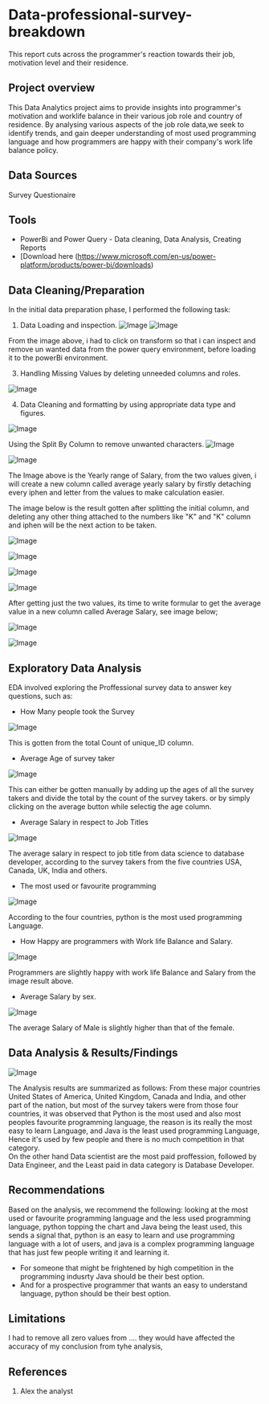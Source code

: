 # Data-professional-survey-breakdown
This report cuts across the programmer's reaction towards their job, motivation level and their residence.

## Project overview

This Data Analytics project aims to provide insights into programmer's motivation and worklife balance in their various job role and country of residence. By analysing various aspects of the job role data,we seek to identify trends, and gain deeper understanding of most used programming language and how programmers are happy with their company's work life balance policy.

## Data Sources
Survey Questionaire

## Tools

- PowerBi and Power Query - Data cleaning, Data Analysis, Creating Reports 
 - [Download here (https://www.microsoft.com/en-us/power-platform/products/power-bi/downloads)


## Data Cleaning/Preparation 

In the initial data preparation phase, I performed the following task:
1. Data Loading and inspection.
![Image](https://github.com/user-attachments/assets/4dcb6aaf-6e07-407b-a655-66a20e6516f7)
![Image](https://github.com/user-attachments/assets/b9029187-3def-49ce-b36c-9cc27adf9f69)

From the image above, i had to click on transform so that i can inspect and remove un wanted data from the power query environment, before loading it to the powerBi environment.

3. Handling Missing Values by deleting unneeded columns and roles.

![Image](https://github.com/user-attachments/assets/0f5e2c62-e887-44f0-876b-cf82d6fcad79)

4. Data Cleaning and formatting by using appropriate data type and figures.

![Image](https://github.com/user-attachments/assets/5eee52ee-52d1-437f-b818-7c1739422e58)

Using the Split By Column to remove unwanted characters.
![Image](https://github.com/user-attachments/assets/2b30bd81-bb42-4a30-bc99-f96b91d338f8)

![Image](https://github.com/user-attachments/assets/b6ab3fd9-46d2-46b2-9d69-bae94d58aa7e)

The Image above is the Yearly range of Salary, from the two values given, i will create a new column called average yearly salary by firstly detaching every iphen and letter from the values to make calculation easier.


The image below is the result gotten after splitting the initial column, and deleting any other thing attached to the numbers like "K" and "K" column and iphen will be the next action to be taken.

![Image](https://github.com/user-attachments/assets/48ee49b0-4d4b-4b85-bb1a-ab7e28433c35)

![Image](https://github.com/user-attachments/assets/418c1190-3874-4a39-a1a5-ebb07f511e54)

![Image](https://github.com/user-attachments/assets/25ea65f6-980a-4f92-a6d8-afa54a65c1a9)

![Image](https://github.com/user-attachments/assets/25963420-3e99-4ba2-ba5d-681f283abad5)

After getting just the two values, its time to write formular to get the average value in a new column called Average Salary, see image below;

![Image](https://github.com/user-attachments/assets/938f44be-8b80-42b1-af4b-01edde79caf1)

![Image](https://github.com/user-attachments/assets/5e10c74d-7563-4080-9893-82bae5db887d)

## Exploratory Data Analysis

EDA involved exploring the Proffessional survey data to answer key questions, such as:

- How Many people took the Survey

![Image](https://github.com/user-attachments/assets/3576e91e-a655-4dfb-b929-a5581ce0982c)

 This is gotten from the total Count of unique_ID column.

- Average Age of survey taker

![Image](https://github.com/user-attachments/assets/f9f4ea1a-a147-4bbc-833b-63e52f00c2a8)

 This can either be gotten manually by adding up the ages of all the survey takers and divide the total by the count of the survey takers. or by simply clicking on the average button while selectig the age column.
  
- Average Salary in respect to Job Titles

![Image](https://github.com/user-attachments/assets/d6b7e0b4-7978-4360-9583-c85215db38aa)

The average salary in respect to job title from data science to database developer, according to the survey takers from the five countries USA, Canada, UK, India and others.

- The most used or favourite programming


![Image](https://github.com/user-attachments/assets/8069ed52-efce-4537-9744-df8f898196e4)

According to the four countries, python is the most used programming Language.
  
- How Happy are programmers with Work life Balance and Salary.

![Image](https://github.com/user-attachments/assets/2a0bc228-801d-4b47-b538-62f7cfa15a3a)

Programmers are slightly happy with work life Balance and Salary from the image result above.

- Average Salary by sex.

![Image](https://github.com/user-attachments/assets/9ca7fc11-57ee-45b9-bedc-fcbee8e4b4a6)

The average Salary of Male is slightly higher than that of the female.

## Data Analysis & Results/Findings


![Image](https://github.com/user-attachments/assets/7411a86d-9b13-4bef-8c8e-818685c52f45)



The Analysis results are summarized as follows:
From these major countries United States of America, United Kingdom, Canada and India, and other part of the nation, but most of the survey takers were from those four countries, it was observed that Python is the most used and also most peoples favourite programming language, the reason is its really the most easy to learn Language, and Java is the least used programming Language, Hence it's used by few people and there is no much competition in that category.  
On the other hand Data scientist are the most paid proffession, followed by Data Engineer, and the Least paid in data category is Database Developer.

## Recommendations

Based on the analysis, we recommend the following:
looking at the most used or favourite programming language and the less used programming language, python topping the chart and Java being the least used, this sends a signal that, python is an easy to learn and use programming language with a lot of users, and java is a complex programming language that has just few people writing it and learning it.

- For someone that might be frightened by high competition in the programming indusrty Java should be their best option.
- And for a prospective programmer that wants an easy to understand language, python should be their best option. 


## Limitations

I had to remove all zero values from .... they would have affected the accuracy of my conclusion from tyhe analysis,


## References
1. Alex the analyst
